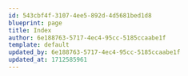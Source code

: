 ```yaml
---
id: 543cbf4f-3107-4ee5-892d-4d5681bed1d8
blueprint: page
title: Index
author: 6e188763-5717-4ec4-95cc-5185ccaabe1f
template: default
updated_by: 6e188763-5717-4ec4-95cc-5185ccaabe1f
updated_at: 1712585961
---
```

